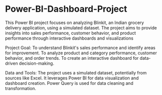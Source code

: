 # Power-BI-Dashboard-Project
This Power BI project focuses on analyzing Blinkit, an Indian grocery delivery application, using a simulated dataset. The project aims to provide insights into sales performance, customer behavior, and product performance through interactive dashboards and visualizations

Project Goal:
To understand Blinkit's sales performance and identify areas for improvement. 
To analyze product and category performance, customer behavior, and order trends. 
To create an interactive dashboard for data-driven decision-making. 

Data and Tools:
The project uses a simulated dataset, potentially from sources like Excel. 
It leverages Power BI for data visualization and dashboard creation. 
Power Query is used for data cleaning and transformation. 
